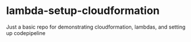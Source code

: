 # lambda-setup-cloudformation
Just a basic repo for demonstrating cloudformation, lambdas, and setting up codepipeline
